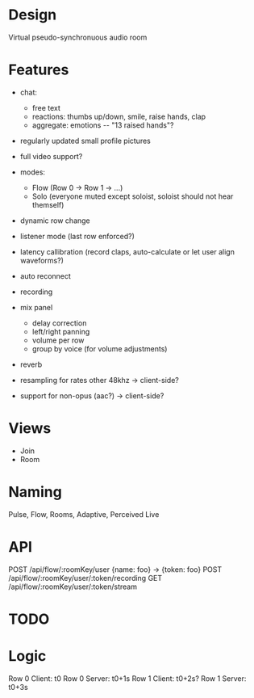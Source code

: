Design
======
Virtual pseudo-synchronuous audio room

Features
========
- chat:
  - free text
  - reactions: thumbs up/down, smile, raise hands, clap
  - aggregate: emotions -- "13 raised hands"?

- regularly updated small profile pictures
- full video support?
- modes:
  - Flow (Row 0 -> Row 1 -> ...)
  - Solo (everyone muted except soloist, soloist should not hear themself)
- dynamic row change
- listener mode (last row enforced?)
- latency callibration (record claps, auto-calculate or let user align waveforms?)
- auto reconnect
- recording
- mix panel
  - delay correction
  - left/right panning
  - volume per row
  - group by voice (for volume adjustments)
- reverb
- resampling for rates other 48khz -> client-side?
- support for non-opus (aac?) -> client-side?

Views
=====
- Join
- Room

# Naming
Pulse, Flow, Rooms, Adaptive, Perceived Live

API
===
POST /api/flow/:roomKey/user {name: foo} -> {token: foo}
POST /api/flow/:roomKey/user/:token/recording
GET /api/flow/:roomKey/user/:token/stream

TODO
====

Logic
=====
Row 0 Client: t0
Row 0 Server: t0+1s
Row 1 Client: t0+2s?
Row 1 Server: t0+3s
